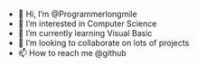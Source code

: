 - 👋 Hi, I’m @Programmerlongmile
- 👀 I’m interested in Computer Science
- 🌱 I’m currently learning Visual Basic
- 💞️ I’m looking to collaborate on lots of projects
- 📫 How to reach me @github

<!---
Programmerlongmile/Programmerlongmile is a ✨ special ✨ repository because its `README.md` (this file) appears on your GitHub profile.
You can click the Preview link to take a look at your changes.
--->
